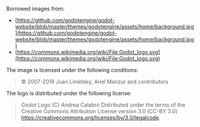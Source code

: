 Borrowed images from:

* [https://github.com/godotengine/godot-website/blob/master/themes/godotengine/assets/home/background.jpg](https://github.com/godotengine/godot-website/blob/master/themes/godotengine/assets/home/background.jpg)
* [https://commons.wikimedia.org/wiki/File:Godot_logo.svg](https://commons.wikimedia.org/wiki/File:Godot_logo.svg)

The image is licensed under the following conditions:

> © 2007-2019 Juan Linietsky, Ariel Manzur and contributors

The logo is distributed under the following license:

> Godot Logo (C) Andrea Calabró Distributed under the terms of the Creative Commons Attribution License version 3.0 (CC-BY 3.0) https://creativecommons.org/licenses/by/3.0/legalcode.
